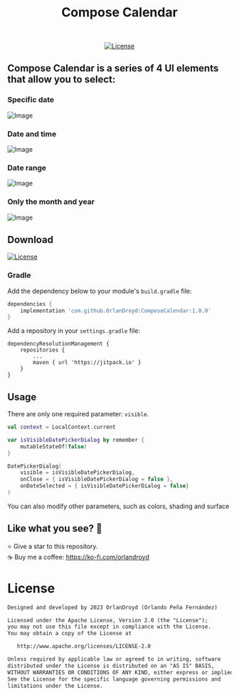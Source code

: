 <h1 align="center">Compose Calendar</h1></br>

<p align="center">
  <a href="https://jitpack.io/#orlandroyd/ComposeCalendar/1.0.0"><img alt="License" src="https://badgen.net/badge/Jitpack/1.0.0/orange?icon=github"/></a>
  

## Compose Calendar is a series of 4 UI elements that allow you to select:

### Specific date
![Image](./screenshot/screenshot-003.png)

### Date and time
![Image](./screenshot/screenshot-004.png)

### Date range
![Image](./screenshot/screenshot-005.png)

### Only the month and year
![Image](./screenshot/screenshot-006.png)

## Download
<a href="https://jitpack.io/#orlandroyd/ComposeCalendar/1.0.0"><img alt="License" src="https://badgen.net/badge/Jitpack/1.0.0/orange?icon=github"/></a>

### Gradle

Add the dependency below to your module's `build.gradle` file:
```gradle
dependencies {
    implementation 'com.github.OrlanDroyd:ComposeCalendar:1.0.0'
}
```
Add a repository in your `settings.gradle` file:
```
dependencyResolutionManagement {
    repositories {
        ...
        maven { url 'https://jitpack.io' }
    }
}
```
## Usage

There are only one required parameter: `visible`.

```kotlin
val context = LocalContext.current

var isVisibleDatePickerDialog by remember {
	mutableStateOf(false)
}

DatePickerDialog(
	visible = isVisibleDatePickerDialog,
	onClose = { isVisibleDatePickerDialog = false },
	onDateSelected = { isVisibleDatePickerDialog = false}
)
```

You can also modify other parameters, such as colors, shading and surface

## Like what you see? :yellow_heart:
⭐ Give a star to this repository. <br />
☕ Buy me a coffee: https://ko-fi.com/orlandroyd

# License
```xml
Designed and developed by 2023 OrlanDroyd (Orlando Peña Fernández)

Licensed under the Apache License, Version 2.0 (the "License");
you may not use this file except in compliance with the License.
You may obtain a copy of the License at

   http://www.apache.org/licenses/LICENSE-2.0

Unless required by applicable law or agreed to in writing, software
distributed under the License is distributed on an "AS IS" BASIS,
WITHOUT WARRANTIES OR CONDITIONS OF ANY KIND, either express or implied.
See the License for the specific language governing permissions and
limitations under the License.
```
